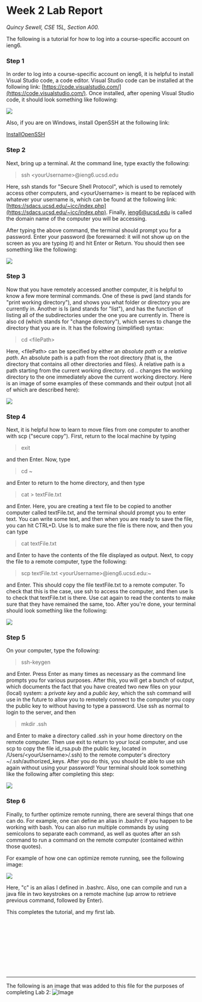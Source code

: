 # Week 2 Lab Report
*Quincy Sewell, CSE 15L, Section A00.*

The following is a tutorial for how to log into a course-specific account on ieng6.

### Step 1
In order to log into a course-specific account on ieng6, it is helpful to install Visual Studio code, a code editor. Visual Studio code can be installed at the following link: [https://code.visualstudio.com/](https://code.visualstudio.com/). Once installed, after opening Visual Studio code, it should look something like following:

![](lab-report-1-VSCode.jpg)

Also, if you are on Windows, install OpenSSH at the following link:

[InstallOpenSSH](https://docs.microsoft.com/en-us/windows-server/administration/openssh/openssh_install_firstuse)

### Step 2
Next, bring up a terminal. At the command line, type exactly the following: 
>ssh \<yourUsername\>@ieng6.ucsd.edu

Here, ssh stands for "Secure Shell Protocol", which is used to remotely access other computers, and \<yourUsername\> is meant to be replaced with whatever your username is, which can be found at the following link: [https://sdacs.ucsd.edu/~icc/index.php](https://sdacs.ucsd.edu/~icc/index.php). Finally, ieng6@ucsd.edu is called the domain name of the computer you will be accessing.

After typing the above command, the terminal should prompt you for a password. Enter your password (be forewarned: it will not show up on the screen as you are typing it) and hit Enter or Return. You should then see something like the following:

![](lab-report-1-ssh.jpg)

### Step 3
Now that you have remotely accessed another computer, it is helpful to know a few more terminal commands. One of these is pwd (and stands for "print working directory"), and shows you what folder or directory you are currently in. Another is ls (and stands for "list"), and has the function of listing all of the subdirectories under the one you are currently in. There is also cd (which stands for "change directory"), which serves to change the directory that you are in. It has the following (simplified) syntax:
>cd \<filePath\>

Here, \<filePath\> can be specified by either an *absolute path* or a *relative path*. An absolute path is a path from the root directory (that is, the directory that contains all other directories and files). A relative path is a path starting from the current working directory. cd .. changes the working directory to the one immediately above the current working directory. Here is an image of some examples of these commands and their output (not all of which are described here):

![](lab-report-1-commands.jpg)

### Step 4
Next, it is helpful how to learn to move files from one computer to another with scp ("secure copy"). First, return to the local machine by typing
>exit

and then Enter. Now, type
>cd ~

and Enter to return to the home directory, and then type
>cat \> textFile.txt

and Enter. Here, you are creating a text file to be copied to another computer called textFile.txt, and the terminal should prompt you to enter text. You can write some text, and then when you are ready to save the file, you can hit CTRL+D. Use ls to make sure the file is there now, and then you can type
>cat textFile.txt

and Enter to have the contents of the file displayed as output. Next, to copy the file to a remote computer, type the following:
>scp textFile.txt \<yourUsername\>@ieng6.ucsd.edu:~

and Enter. This should copy the file textFile.txt to a remote computer. To check that this is the case, use ssh to access the computer, and then use ls to check that textFile.txt is there. Use cat again to read the contents to make sure that they have remained the same, too. After you're done, your terminal should look something like the following:

![](lab-report-1-scp.jpg)

### Step 5
On your computer, type the following:
>ssh-keygen

and Enter. Press Enter as many times as necessary as the command line prompts you for various purposes. After this, you will get a bunch of output, which documents the fact that you have created two new files on your (local) system: a *private key* and a *public key*, which the ssh command will use in the future to allow you to remotely connect to the computer you copy the public key to without having to type a password. Use ssh as normal to login to the server, and then
>mkdir .ssh

and Enter to make a directory called .ssh in your home directory on the remote computer. Then use exit to return to your local computer, and use scp to copy the file id_rsa.pub (the public key, located in /Users/\<yourUsername\>/.ssh) to the remote computer's directory ~/.ssh/authorized_keys. After you do this, you should be able to use ssh again without using your password! Your terminal should look something like the following after completing this step:

![](lab-report-1-sshkeys.jpg)

### Step 6
Finally, to further optimize remote running, there are several things that one can do. For example, one can define an alias in .bashrc if you happen to be working with bash. You can also run multiple commands by using semicolons to separate each command, as well as quotes after an ssh command to run a command on the remote computer (contained within those quotes).

For example of how one can optimize remote running, see the following image:

![](lab-report-1-optimization.jpg)

Here, "c" is an alias I defined in .bashrc. Also, one can compile and run a java file in two keystrokes on a remote machine (up arrow to retrieve previous command, followed by Enter).

This completes the tutorial, and my first lab.

<br></br>
<br></br>
<br></br>
<br></br>

---
The following is an image that was added to this file for the purposes of completing Lab 2:
![Image](Lab2Image.jpg)
